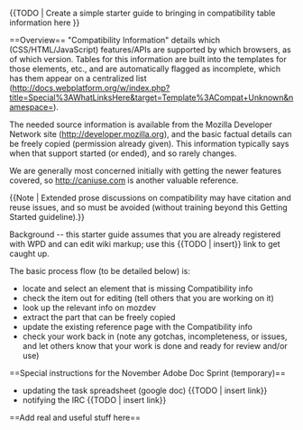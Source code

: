 {{TODO | Create a simple starter guide to bringing in compatibility table information here }}

==Overview==
"Compatibility Information" details which (CSS/HTML/JavaScript) features/APIs are supported by which browsers, as of which version.  Tables for this information are built into the templates for those elements, etc., and are automatically flagged as incomplete, which has them appear on a centralized list (http://docs.webplatform.org/w/index.php?title=Special%3AWhatLinksHere&target=Template%3ACompat+Unknown&namespace=).

The needed source information is available from the Mozilla Developer Network site (http://developer.mozilla.org), and the basic factual details can be freely copied (permission already given).  This information typically says when that support started (or ended), and so rarely changes.

We are generally most concerned initially with getting the newer features covered, so http://caniuse.com is another valuable reference.

{{Note | Extended prose discussions on compatibility may have citation and reuse issues, and so must be avoided (without training beyond this Getting Started guideline).}}

Background -- this starter guide assumes that you are already registered with WPD and can edit wiki markup; use this {{TODO | insert}} link to get caught up.

The basic process flow (to be detailed below) is:
* locate and select an element that is missing Compatibility info
* check the item out for editing (tell others that you are working on it)
* look up the relevant info on mozdev
* extract the part that can be freely copied
* update the existing reference page with the Compatibility info
* check your work back in (note any gotchas, incompleteness, or issues, and let others know that your work is done and ready for review and/or use)

==Special instructions for the November Adobe Doc Sprint (temporary)==
* updating the task spreadsheet (google doc) {{TODO | insert link}}
* notifying the IRC {{TODO | insert link}}

==Add real and useful stuff here==